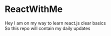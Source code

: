 # ReactWithMe
Hey I am on my way to learn react.js clear basics </br>
So this repo will contain my daily updates
